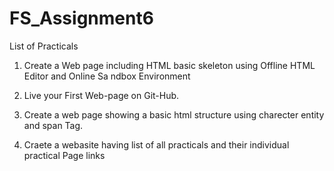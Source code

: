 # FS_Assignment6
List of Practicals

1. Create a Web page including HTML basic skeleton using Offline HTML Editor and Online Sa ndbox Environment

2. Live your First Web-page on Git-Hub.

3. Create a web page showing a basic html structure using charecter entity and span Tag.

4. Craete a webasite having list of all practicals and their individual practical Page links

